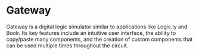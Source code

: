 # Gateway
Gateway is a digital logic simulator similar to applications like Logic.ly and Boolr.  Its key features include an intuitive user 
interface, the ability to copy/paste many components, and the creation of custom components that can be used multiple times throughout 
the circuit.
